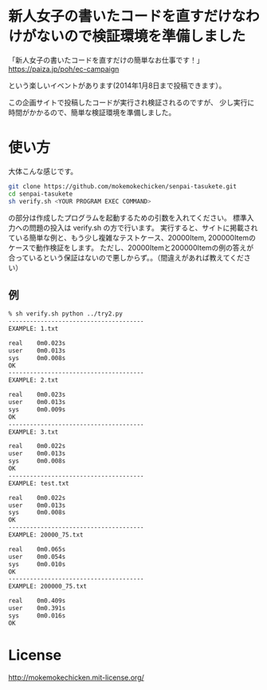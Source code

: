 新人女子の書いたコードを直すだけなわけがないので検証環境を準備しました
=====================================================================

「新人女子の書いたコードを直すだけの簡単なお仕事です！」
https://paiza.jp/poh/ec-campaign

という楽しいイベントがあります(2014年1月8日まで投稿できます）。

この企画サイトで投稿したコードが実行され検証されるのですが、
少し実行に時間がかかるので、簡単な検証環境を準備しました。

使い方
======

大体こんな感じです。

```sh
git clone https://github.com/mokemokechicken/senpai-tasukete.git
cd senpai-tasukete
sh verify.sh <YOUR PROGRAM EXEC COMMAND>
```

<YOUR PROGRAM EXEC COMMAND> の部分は作成したプログラムを起動するための引数を入れてください。
標準入力への問題の投入は verify.sh の方で行います。
実行すると、サイトに掲載されている簡単な例と、もう少し複雑なテストケース、20000Item, 200000Itemのケースで動作検証をします。
ただし、20000Itemと200000Itemの例の答えが合っているという保証はないので悪しからず。。（間違えがあれば教えてください）

例
-----

```sh
% sh verify.sh python ../try2.py
--------------------------------------
EXAMPLE: 1.txt

real    0m0.023s
user    0m0.013s
sys     0m0.008s
OK
--------------------------------------
EXAMPLE: 2.txt

real    0m0.023s
user    0m0.013s
sys     0m0.009s
OK
--------------------------------------
EXAMPLE: 3.txt

real    0m0.022s
user    0m0.013s
sys     0m0.008s
OK
--------------------------------------
EXAMPLE: test.txt

real    0m0.022s
user    0m0.013s
sys     0m0.008s
OK
--------------------------------------
EXAMPLE: 20000_75.txt

real    0m0.065s
user    0m0.054s
sys     0m0.010s
OK
--------------------------------------
EXAMPLE: 200000_75.txt

real    0m0.409s
user    0m0.391s
sys     0m0.016s
OK
```

License
=======

http://mokemokechicken.mit-license.org/

